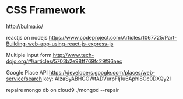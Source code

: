 # CSS Framework
http://bulma.io/

reactjs on nodejs
https://www.codeproject.com/Articles/1067725/Part-Building-web-app-using-react-js-express-js

Multiple input form
http://www.tech-dojo.org/#!/articles/5703b2e98ff769fc29f96aec

Google Place API
https://developers.google.com/places/web-service/search
key: AIzaSyABHGOWtADVurpFlj1u6AphI8Oc0DXQy2I

repaire mongo db on cloud9
./mongod --repair